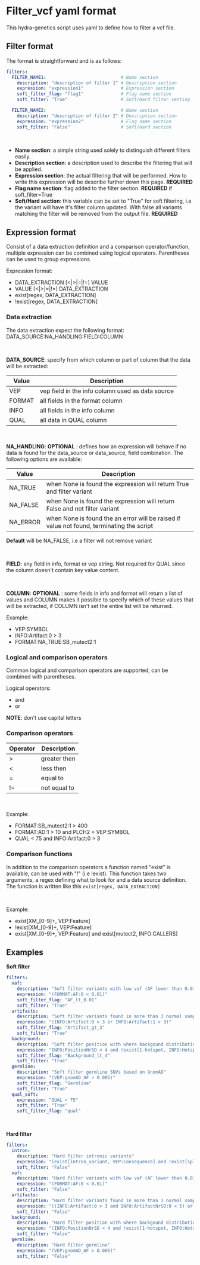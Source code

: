 # Filter_vcf yaml format

This hydra-genetics script uses yaml to define how to filter a vcf file.

## Filter format

The format is straightforward and is as follows:

```yaml
filters:
  FILTER_NAME1:                            # Name section
    description: "description of filter 1" # Description section
    expression: "expression1"              # Expression section
    soft_filter_flag: "flag1"              # Flag name section
    soft_filter: "True"                    # Soft/Hard filter setting 

  FILTER_NAME2:                            # Name section
    description: "description of filter 2" # Description section
    expression: "expression2"              # Flag name section
    soft_filter: "False"                   # Soft/Hard section
```

<br />

- **Name section**: a simple string used solely to distinguish different filters easily.
- **Description section**: a description used to describe the filtering that will be applied.
- **Expression section**: the actual filtering that will be performed. How to write this expression will be describe further down this page. **REQUIRED**
- **Flag name section**: flag added to the filter section. **REQUIRED** if soft_filter=True
- **Soft/Hard section**: this variable can be set to "True" for soft filtering, i.e the variant will have it's filter column updated. With false all variants matching the filter will be removed from the output file.  **REQUIRED**

## Expression format

Consist of a data extraction definition and a comparison operator/function, multiple expression can be combined using logical operators. Parentheses can be used to group expressions. 

Expression format:


- DATA_EXTRACTION [<|>|=|!=] VALUE
- VALUE [<|>|=|!=] DATA_EXTRACTION
- exist[regex, DATA_EXTRACTION]
- !exist[regex, DATA_EXTRACTION]

### Data extraction

The data extraction expect the following format: DATA_SOURCE:NA_HANDLING:FIELD:COLUMN

<br />

**DATA_SOURCE**: specify from which column or part of column that the data will be extracted:

| Value | Description |
| --- | --- |
| VEP | vep field in the info column used as data source |
| FORMAT | all fields in the format column |
| INFO | all fields in the info column |
| QUAL | all data in QUAL column |

<br />

**NA_HANDLING**: **OPTIONAL** : defines how an expression will behave if no data is found for the data_source or data_source, field combination. The following options are available: 

| Value | Description |
| --- | --- |
| NA_TRUE | when None is found the expression will return True and filter variant |
| NA_FALSE | when None is found the expression will return False and not filter variant |
| NA_ERROR | when None is found the an error will be raised if value not found, terminating the script |

 **Default** will be NA_FALSE, i.e a filter will not remove variant

<br />

 **FIELD**: any field in info, format or vep string. Not required for QUAL since the column doesn't contain key value content.

<br />

**COLUMN**: **OPTIONAL** : some fields in info and format will return a list of values and COLUMN makes it possible to specify which of these values that will be extracted, if COLUMN isn't set the entire list will be returned.

Example:


 - VEP:SYMBOL
 - INFO:Artifact:0 > 3
 - FORMAT:NA_TRUE:SB_mutect2:1
 

### Logical and comparison operators
Common logical and comparison operators are supported, can be combined with parentheses.

Logical operators:


 - and 
 - or

 **NOTE**: don't use capital letters


### Comparison operators

| Operator | Description |
| --- | --- |
| > | greater then |
| < | less then |
| = | equal to |
| != |  not equal to |

<br />

Example:


- FORMAT:SB_mutect2:1 > 400
- FORMAT:AD:1 > 10 and PLCH2 = VEP:SYMBOL
- QUAL < 75 and INFO:Artifact:0 > 3

### Comparison functions
In addition to the comparison operators a function named "exist" is available, can be used with "!" (i.e !exist). This function takes two arguments, a regex defining what to look for and a data source definition. The function is written like this `exist[regex, DATA_EXTRACTION]`

<br />

Example:


- exist[XM_[0-9]+, VEP:Feature]
- !exist[XM_[0-9]+, VEP:Feature]
- exist[XM_[0-9]+, VEP:Feature] and exist[mutect2, INFO:CALLERS] 

## Examples

**Soft filter**
```yaml
filters:
  vaf:
    description: "Soft filter variants with low vaf (AF lower than 0.01)"
    expression: "(FORMAT:AF:0 < 0.01)"
    soft_filter_flag: "AF_lt_0.01"
    soft_filter: "True"
  artifacts:
    description: "Soft filter variants found in more than 3 normal samples"
    expression: "(INFO:Artifact:0 > 3 or INFO:Artifact:1 > 3)"
    soft_filter_flag: "Artifact_gt_3"
    soft_filter: "True"
  background:
    description: "Soft filter position with where backgound distribution overlaps variant (lower than 4 SD from median)"
    expression: "INFO:PositionNrSD < 4 and !exist[1-hotspot, INFO:Hotspot]"
    soft_filter_flag: "Background_lt_4"
    soft_filter: "True"
  germline:
    description: "Soft filter germline SNVs based on GnomAD"
    expression: "(VEP:gnomAD_AF > 0.005)"
    soft_filter_flag: "Germline"
    soft_filter: "True"
  qual_soft:
    expression: "QUAL < 75"
    soft_filter: "True"
    soft_filter_flag: "qual"
```

<br />

**Hard filter**
``` yaml
filters:
  intron:
    description: "Hard filter intronic variants"
    expression: "(exist[intron_variant, VEP:Consequence] and !exist[splice, VEP:Consequence] and VEP:SYMBOL != MET and VEP:SYMBOL != TERT and !exist[COSV[0-9]+, VEP:Existing_variation])"
    soft_filter: "False"
  vaf:
    description: "Hard filter variants with low vaf (AF lower than 0.01)"
    expression: "(FORMAT:AF:0 < 0.01)"
    soft_filter: "False"
  artifacts:
    description: "Hard filter variants found in more than 3 normal samples"
    expression: "((INFO:Artifact:0 > 3 and INFO:ArtifactNrSD:0 < 5) or (INFO:Artifact:1 > 3 and INFO:ArtifactNrSD:1 < 5))"
    soft_filter: "False"
  background:
    description: "Hard filter position with where backgound distribution overlaps variant (lower than 4 SD from median)"
    expression: "(INFO:PositionNrSD < 4 and !exist[1-hotspot, INFO:Hotspot])"
    soft_filter: "False"
  germline:
    description: "Hard filter germline"
    expression: "(VEP:gnomAD_AF > 0.005)"
    soft_filter: "False"
```
